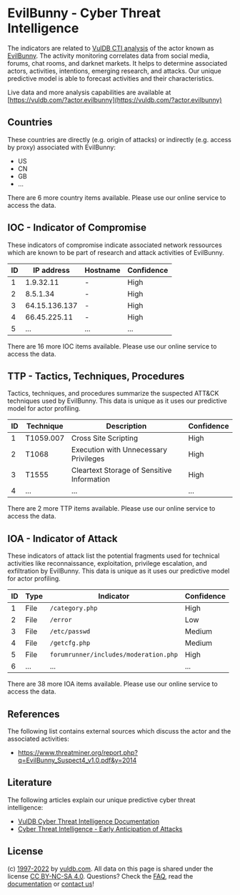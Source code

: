 # EvilBunny - Cyber Threat Intelligence

The indicators are related to [VulDB CTI analysis](https://vuldb.com/?kb.cti) of the actor known as [EvilBunny](https://vuldb.com/?actor.evilbunny). The activity monitoring correlates data from social media, forums, chat rooms, and darknet markets. It helps to determine associated actors, activities, intentions, emerging research, and attacks. Our unique predictive model is able to forecast activities and their characteristics.

Live data and more analysis capabilities are available at [https://vuldb.com/?actor.evilbunny](https://vuldb.com/?actor.evilbunny)

## Countries

These countries are directly (e.g. origin of attacks) or indirectly (e.g. access by proxy) associated with EvilBunny:

* US
* CN
* GB
* ...

There are 6 more country items available. Please use our online service to access the data.

## IOC - Indicator of Compromise

These indicators of compromise indicate associated network ressources which are known to be part of research and attack activities of EvilBunny.

ID | IP address | Hostname | Confidence
-- | ---------- | -------- | ----------
1 | 1.9.32.11 | - | High
2 | 8.5.1.34 | - | High
3 | 64.15.136.137 | - | High
4 | 66.45.225.11 | - | High
5 | ... | ... | ...

There are 16 more IOC items available. Please use our online service to access the data.

## TTP - Tactics, Techniques, Procedures

Tactics, techniques, and procedures summarize the suspected ATT&CK techniques used by EvilBunny. This data is unique as it uses our predictive model for actor profiling.

ID | Technique | Description | Confidence
-- | --------- | ----------- | ----------
1 | T1059.007 | Cross Site Scripting | High
2 | T1068 | Execution with Unnecessary Privileges | High
3 | T1555 | Cleartext Storage of Sensitive Information | High
4 | ... | ... | ...

There are 2 more TTP items available. Please use our online service to access the data.

## IOA - Indicator of Attack

These indicators of attack list the potential fragments used for technical activities like reconnaissance, exploitation, privilege escalation, and exfiltration by EvilBunny. This data is unique as it uses our predictive model for actor profiling.

ID | Type | Indicator | Confidence
-- | ---- | --------- | ----------
1 | File | `/category.php` | High
2 | File | `/error` | Low
3 | File | `/etc/passwd` | Medium
4 | File | `/getcfg.php` | Medium
5 | File | `forumrunner/includes/moderation.php` | High
6 | ... | ... | ...

There are 38 more IOA items available. Please use our online service to access the data.

## References

The following list contains external sources which discuss the actor and the associated activities:

* https://www.threatminer.org/report.php?q=EvilBunny_Suspect4_v1.0.pdf&y=2014

## Literature

The following articles explain our unique predictive cyber threat intelligence:

* [VulDB Cyber Threat Intelligence Documentation](https://vuldb.com/?kb.cti)
* [Cyber Threat Intelligence - Early Anticipation of Attacks](https://www.scip.ch/en/?labs.20201022)

## License

(c) [1997-2022](https://vuldb.com/?kb.changelog) by [vuldb.com](https://vuldb.com/?kb.about). All data on this page is shared under the license [CC BY-NC-SA 4.0](https://creativecommons.org/licenses/by-nc-sa/4.0/). Questions? Check the [FAQ](https://vuldb.com/?kb.faq), read the [documentation](https://vuldb.com/?kb) or [contact us](https://vuldb.com/?contact)!
